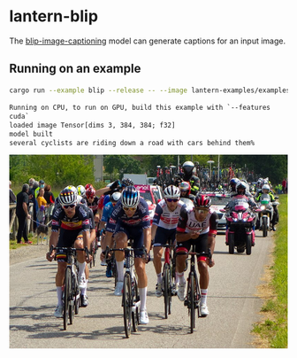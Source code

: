 # lantern-blip

The
[blip-image-captioning](https://huggingface.co/Salesforce/blip-image-captioning-base)
model can generate captions for an input image.

## Running on an example

```bash
cargo run --example blip --release -- --image lantern-examples/examples/yolo-v8/assets/bike.jpg
```

```
Running on CPU, to run on GPU, build this example with `--features cuda`
loaded image Tensor[dims 3, 384, 384; f32]
model built
several cyclists are riding down a road with cars behind them%
```
![Leading group, Giro d'Italia 2021](../yolo-v8/assets/bike.jpg)
